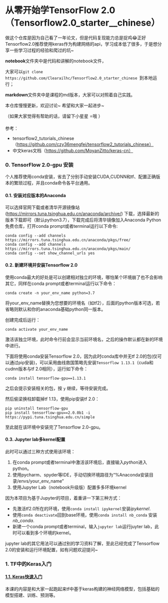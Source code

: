 # 从零开始学TensorFlow 2.0（Tensorflow2.0_starter__chinese）
做这个仓库是因为自己看了一年论文，但是代码复现能力总是捉鸡:joy:正好Tensorflow2.0推荐使用keras作为构建网络的api，学习成本低了很多，于是想分享一些学习过程的经验和爬过的坑~

**notebook**文件夹中是代码和讲解的notebook文件，

大家可以`git clone https://github.com/Clearailhc/Tensorflow2.0_starter_chinese `到本地运行；

**markdown**文件夹中是课程的md版本，大家可以对照着自己实践。

本仓库慢慢更新，欢迎讨论~ 希望和大家一起进步~

（如果大家觉得有帮助的话，请留下小星星 :star:哦 ）

参考：

- tensorflow2_tutorials_chinese（https://github.com/czy36mengfei/tensorflow2_tutorials_chinese）
- 中文keras文档（https://github.com/MoyanZitto/keras-cn）

### 0. TensorFlow 2.0-gpu 安装
个人推荐使用conda安装，省去了分别手动安装CUDA,CUDNN和tf、配置正确版本的繁琐过程，并且conda命令各平台通用。
#### 0.1. 安装对应版本的Anaconda
可以选择官网下载或者清华开源镜像站 (https://mirrors.tuna.tsinghua.edu.cn/anaconda/archive/) 下载，选择最新的版本下载即可（默认python3.7），下载完成后将清华镜像加入Anaconda Python 免费仓库，打开conda prompt或者terminal运行以下命令:

```
conda config --add channels https://mirrors.tuna.tsinghua.edu.cn/anaconda/pkgs/free/
conda config --add channels https://mirrors.tuna.tsinghua.edu.cn/anaconda/pkgs/main/
conda config --set show_channel_urls yes
```

#### 0.2. 新建环境并安装Tensorflow 2.0

使用conda最大的好处是可以创建相对独立的环境，哪怕某个环境崩了也不会影响其它，同样在conda prompt或者terminal运行以下命令：

```
conda create -n your_env_name python=3.7
```

将your_env_name替换为您想要的环境名（如tf2），后面的python版本可选，若省略则默认和你的anaconda基础python同一版本。

创建完成后运行：

```
conda activate your_env_name
```

激活该独立环境，此时命令行前会显示当前环境名，之后的操作默认都在新的环境中进行。

下面将使用conda安装Tensorflow 2.0，因为此时conda库中并无tf 2.0的包(仅可以通过pip安装)，可以采用曲线救国策略先安装`Tensorflow 1.13.1`（cuda和cudnn版本与tf 2.0相同），运行如下命令：

```
conda install tensorflow-gpu==1.13.1
```

之后会提示安装相关的包，按 `y` 继续，等待安装完成。

然后偷梁换柱卸载掉tf 1.13，使用pip安装tf 2.0：

```
pip uninstall tensorflow-gpu
pip install tensorflow-gpu==2.0.0b1 -i https://pypi.tuna.tsinghua.edu.cn/simple
```

至此就在该环境中安装完了Tensorflow 2.0-gpu。

#### 0.3. Jupyter lab多kernel配置

此时可以通过三种方式使用该环境：

1. 在conda prompt或者terminal中激活该环境后，直接输入*python*进入python。
2. 使用pycharm、spyder等IDE，手动切换环境路径为“%Anaconda安装目录/envs/your_env_name”
3. 使用Jupyter Lab（notebook升级版）配置多多环境kernel

因为本项目为基于Jupyter的项目，着重讲一下第三种方式：

- 先激活tf2.0所在的环境，使用`conda install ipykernel`安装*ipykernel*.
- 使用`conda deactivate`回到base环境，使用`conda install nb_conda` 安装*nb_conda*.
- 新建一个conda prompt或者terminal，输入`jupyter lab`运行juyter lab，此时可以看到多个环境的kernel。

jupyter lab的其它用法可以通过别的学习资料了解，至此已经完成了Tensorflow 2.0的安装和运行环境配置，如有问题欢迎提问~

### 1. TF中的Keras入门
#### [1.1. Keras快速入门](https://github.com/Clearailhc/tf2.0_tutorials_practice_chinese/blob/master/notebook/1.1_keras_overview.ipynb)

本课的内容是和大家一起跑起来tf中基于keras构建的神经网络模型，包括基础的模型搭建、训练、预测等。
